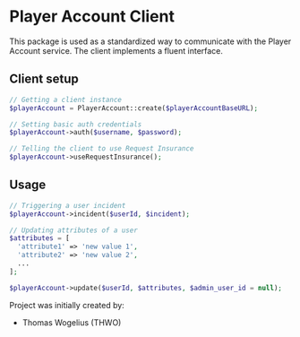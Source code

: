 # Player Account Client
This package is used as a standardized way to communicate with the Player Account service. The client implements
a fluent interface.
## Client setup
```php
// Getting a client instance
$playerAccount = PlayerAccount::create($playerAccountBaseURL);

// Setting basic auth credentials
$playerAccount->auth($username, $password);

// Telling the client to use Request Insurance
$playerAccount->useRequestInsurance();
```

## Usage
```php
// Triggering a user incident
$playerAccount->incident($userId, $incident);

// Updating attributes of a user
$attributes = [
  'attribute1' => 'new value 1',
  'attribute2' => 'new value 2',
  ...  
];

$playerAccount->update($userId, $attributes, $admin_user_id = null);
```

Project was initially created by:

- Thomas Wogelius (THWO)
